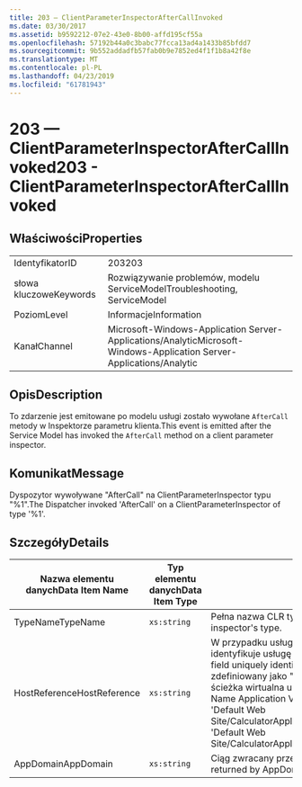 ```yaml
---
title: 203 — ClientParameterInspectorAfterCallInvoked
ms.date: 03/30/2017
ms.assetid: b9592212-07e2-43e0-8b00-affd195cf55a
ms.openlocfilehash: 57192b44a0c3babc77fcca13ad4a1433b85bfdd7
ms.sourcegitcommit: 9b552addadfb57fab0b9e7852ed4f1f1b8a42f8e
ms.translationtype: MT
ms.contentlocale: pl-PL
ms.lasthandoff: 04/23/2019
ms.locfileid: "61781943"
---
```

# <a name="203---clientparameterinspectoraftercallinvoked"></a><span data-ttu-id="8183c-102">203 — ClientParameterInspectorAfterCallInvoked</span><span class="sxs-lookup"><span data-stu-id="8183c-102">203 - ClientParameterInspectorAfterCallInvoked</span></span>
## <a name="properties"></a><span data-ttu-id="8183c-103">Właściwości</span><span class="sxs-lookup"><span data-stu-id="8183c-103">Properties</span></span>  
  
|||  
|-|-|  
|<span data-ttu-id="8183c-104">Identyfikator</span><span class="sxs-lookup"><span data-stu-id="8183c-104">ID</span></span>|<span data-ttu-id="8183c-105">203</span><span class="sxs-lookup"><span data-stu-id="8183c-105">203</span></span>|  
|<span data-ttu-id="8183c-106">słowa kluczowe</span><span class="sxs-lookup"><span data-stu-id="8183c-106">Keywords</span></span>|<span data-ttu-id="8183c-107">Rozwiązywanie problemów, modelu ServiceModel</span><span class="sxs-lookup"><span data-stu-id="8183c-107">Troubleshooting, ServiceModel</span></span>|  
|<span data-ttu-id="8183c-108">Poziom</span><span class="sxs-lookup"><span data-stu-id="8183c-108">Level</span></span>|<span data-ttu-id="8183c-109">Informacje</span><span class="sxs-lookup"><span data-stu-id="8183c-109">Information</span></span>|  
|<span data-ttu-id="8183c-110">Kanał</span><span class="sxs-lookup"><span data-stu-id="8183c-110">Channel</span></span>|<span data-ttu-id="8183c-111">Microsoft-Windows-Application Server-Applications/Analytic</span><span class="sxs-lookup"><span data-stu-id="8183c-111">Microsoft-Windows-Application Server-Applications/Analytic</span></span>|  
  
## <a name="description"></a><span data-ttu-id="8183c-112">Opis</span><span class="sxs-lookup"><span data-stu-id="8183c-112">Description</span></span>  
 <span data-ttu-id="8183c-113">To zdarzenie jest emitowane po modelu usługi zostało wywołane `AfterCall` metody w Inspektorze parametru klienta.</span><span class="sxs-lookup"><span data-stu-id="8183c-113">This event is emitted after the Service Model has invoked the `AfterCall` method on a client parameter inspector.</span></span>  
  
## <a name="message"></a><span data-ttu-id="8183c-114">Komunikat</span><span class="sxs-lookup"><span data-stu-id="8183c-114">Message</span></span>  
 <span data-ttu-id="8183c-115">Dyspozytor wywoływane "AfterCall" na ClientParameterInspector typu "%1".</span><span class="sxs-lookup"><span data-stu-id="8183c-115">The Dispatcher invoked 'AfterCall' on a ClientParameterInspector of type '%1'.</span></span>  
  
## <a name="details"></a><span data-ttu-id="8183c-116">Szczegóły</span><span class="sxs-lookup"><span data-stu-id="8183c-116">Details</span></span>  
  
|<span data-ttu-id="8183c-117">Nazwa elementu danych</span><span class="sxs-lookup"><span data-stu-id="8183c-117">Data Item Name</span></span>|<span data-ttu-id="8183c-118">Typ elementu danych</span><span class="sxs-lookup"><span data-stu-id="8183c-118">Data Item Type</span></span>|<span data-ttu-id="8183c-119">Opis</span><span class="sxs-lookup"><span data-stu-id="8183c-119">Description</span></span>|  
|--------------------|--------------------|-----------------|  
|<span data-ttu-id="8183c-120">TypeName</span><span class="sxs-lookup"><span data-stu-id="8183c-120">TypeName</span></span>|`xs:string`|<span data-ttu-id="8183c-121">Pełna nazwa CLR typu Inspektor wywołana.</span><span class="sxs-lookup"><span data-stu-id="8183c-121">The CLR FullName of the invoked inspector's type.</span></span>|  
|<span data-ttu-id="8183c-122">HostReference</span><span class="sxs-lookup"><span data-stu-id="8183c-122">HostReference</span></span>|`xs:string`|<span data-ttu-id="8183c-123">W przypadku usług hostowanych w sieci Web to pole jednoznacznie identyfikuje usługę w hierarchii w sieci Web.</span><span class="sxs-lookup"><span data-stu-id="8183c-123">For Web-hosted services, this field uniquely identifies the service in the Web hierarchy.</span></span> <span data-ttu-id="8183c-124">Jego format jest zdefiniowany jako "Ścieżka wirtualna aplikacji Nazwa witryny sieci Web&#124;ścieżka wirtualna usługi&#124;ServiceName".</span><span class="sxs-lookup"><span data-stu-id="8183c-124">Its format is defined as 'Web Site Name Application Virtual Path&#124;Service Virtual Path&#124;ServiceName'.</span></span> <span data-ttu-id="8183c-125">Przykład: 'Default Web Site/CalculatorApplication&#124;/CalculatorService.svc&#124;CalculatorService'.</span><span class="sxs-lookup"><span data-stu-id="8183c-125">Example: 'Default Web Site/CalculatorApplication&#124;/CalculatorService.svc&#124;CalculatorService'.</span></span>|  
|<span data-ttu-id="8183c-126">AppDomain</span><span class="sxs-lookup"><span data-stu-id="8183c-126">AppDomain</span></span>|`xs:string`|<span data-ttu-id="8183c-127">Ciąg zwracany przez AppDomain.CurrentDomain.FriendlyName.</span><span class="sxs-lookup"><span data-stu-id="8183c-127">The string returned by AppDomain.CurrentDomain.FriendlyName.</span></span>|
